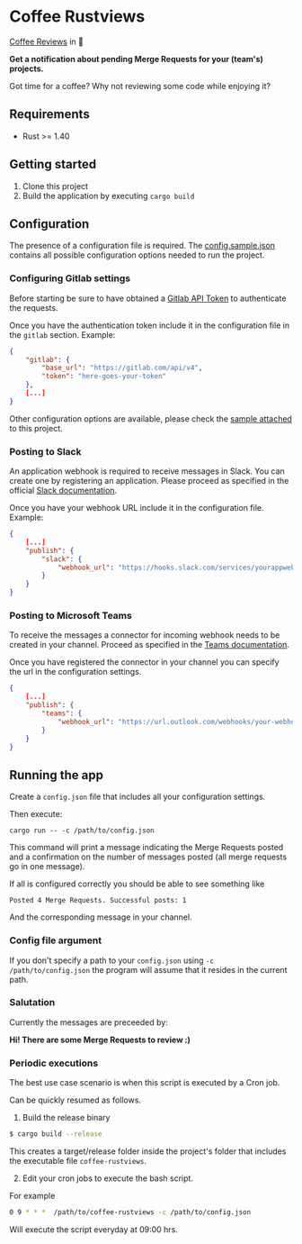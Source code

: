 # Coffee Rustviews

[Coffee Reviews](https://gitlab.com/raymundo.vr/coffee-reviews) in 🦀

__Get a notification about pending Merge Requests for your (team's) projects.__

Got time for a coffee? Why not reviewing some code while enjoying it?

## Requirements

- Rust >= 1.40

## Getting started

1. Clone this project
2. Build the application by executing `cargo build`

## Configuration

The presence of a configuration file is required. The [config.sample.json](config.sample.json) contains all possible configuration options needed to run the project.

### Configuring Gitlab settings

Before starting be sure to have obtained a [Gitlab API Token](https://docs.gitlab.com/ee/api/README.html#authentication) to authenticate the requests.

Once you have the authentication token include it in the configuration file in the `gitlab` section. Example:

```json
{
    "gitlab": {
        "base_url": "https://gitlab.com/api/v4",
        "token": "here-goes-your-token"
    },
    [...]
}
```
Other configuration options are available, please check the [sample attached](config.sample.json) to this project.


### Posting to Slack

An application webhook is required to receive messages in Slack. You can create one by registering an application. Please proceed as specified in the official [Slack documentation](https://api.slack.com/).

Once you have your webhook URL include it in the configuration file. Example:
```json
{
    [...]
    "publish": {
        "slack": {
            "webhook_url": "https://hooks.slack.com/services/yourappwebhook-url"
        }
    }
}
```

### Posting to Microsoft Teams

To receive the messages a connector for incoming webhook needs to be created in your channel. Proceed as specified in the [Teams documentation](https://docs.microsoft.com/en-us/microsoftteams/platform/webhooks-and-connectors/how-to/add-incoming-webhook).

Once you have registered the connector in your channel you can specify the url in the configuration settings.
```json
{
    [...]
    "publish": {
        "teams": {
            "webhook_url": "https://url.outlook.com/webhooks/your-webhook-url"
        }
    }
}
```

## Running the app

Create a `config.json` file that includes all your configuration settings.

Then execute:

`cargo run -- -c /path/to/config.json`

This command will print a message indicating the Merge Requests posted and a confirmation on the number of messages posted (all merge requests go in one message).

If all is configured correctly you should be able to see something like

```
Posted 4 Merge Requests. Successful posts: 1
```

And the corresponding message in your channel.

### Config file argument

If you don't specify a path to your `config.json` using `-c /path/to/config.json` the program will assume that it resides in the current path.

### Salutation

Currently the messages are preceeded by:

__Hi! There are some Merge Requests to review :)__

### Periodic executions

The best use case scenario is when this script is executed by a Cron job.

Can be quickly resumed as follows.

1. Build the release binary

```bash
$ cargo build --release
```
This creates a target/release folder inside the project's folder that includes the executable file `coffee-rustviews`.

2. Edit your cron jobs to execute the bash script.

For example
```bash
0 9 * * *  /path/to/coffee-rustviews -c /path/to/config.json
```
Will execute the script everyday at 09:00 hrs.